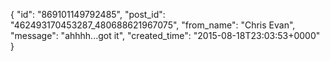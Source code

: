  {
   "id": "869101149792485",
   "post_id": "462493170453287_480688621967075",
   "from_name": "Chris Evan",
   "message": "ahhhh...got it",
   "created_time": "2015-08-18T23:03:53+0000"
 }
